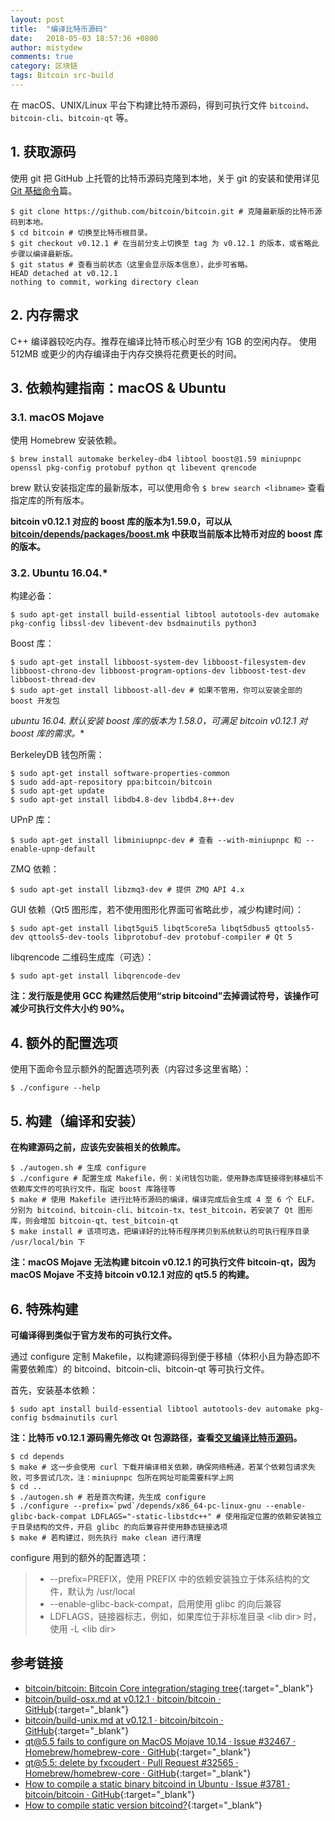 ```yaml
---
layout: post
title:  "编译比特币源码"
date:   2018-05-03 18:57:36 +0800
author: mistydew
comments: true
category: 区块链
tags: Bitcoin src-build
---
```

在 macOS、UNIX/Linux 平台下构建比特币源码，得到可执行文件 `bitcoind`、`bitcoin-cli`、`bitcoin-qt` 等。

## 1. 获取源码

使用 git 把 GitHub 上托管的比特币源码克隆到本地，关于 git 的安装和使用详见 [Git 基础命令](/blog/2018/04/git-commands.html)篇。

```shell
$ git clone https://github.com/bitcoin/bitcoin.git # 克隆最新版的比特币源码到本地。
$ cd bitcoin # 切换至比特币根目录。
$ git checkout v0.12.1 # 在当前分支上切换至 tag 为 v0.12.1 的版本，或省略此步骤以编译最新版。
$ git status # 查看当前状态（这里会显示版本信息），此步可省略。
HEAD detached at v0.12.1
nothing to commit, working directory clean
```

## 2. 内存需求

C++ 编译器较吃内存。推荐在编译比特币核心时至少有 1GB 的空闲内存。
使用 512MB 或更少的内存编译由于内存交换将花费更长的时间。

## 3. 依赖构建指南：macOS & Ubuntu

### 3.1. macOS Mojave

使用 Homebrew 安装依赖。

```shell
$ brew install automake berkeley-db4 libtool boost@1.59 miniupnpc openssl pkg-config protobuf python qt libevent qrencode
```

brew 默认安装指定库的最新版本，可以使用命令 `$ brew search <libname>` 查看指定库的所有版本。

**bitcoin v0.12.1 对应的 boost 库的版本为1.59.0，可以从 [bitcoin/depends/packages/boost.mk](https://github.com/bitcoin/bitcoin/blob/v0.12.1/depends/packages/boost.mk) 中获取当前版本比特币对应的 boost 库的版本。**

### 3.2. Ubuntu 16.04.*

构建必备：

```shell
$ sudo apt-get install build-essential libtool autotools-dev automake pkg-config libssl-dev libevent-dev bsdmainutils python3
```

Boost 库：

```shell
$ sudo apt-get install libboost-system-dev libboost-filesystem-dev libboost-chrono-dev libboost-program-options-dev libboost-test-dev libboost-thread-dev
$ sudo apt-get install libboost-all-dev # 如果不管用，你可以安装全部的 boost 开发包
```

**ubuntu 16.04.* 默认安装 boost 库的版本为 1.58.0，可满足 bitcoin v0.12.1 对 boost 库的需求。**

BerkeleyDB 钱包所需：

```shell
$ sudo apt-get install software-properties-common
$ sudo add-apt-repository ppa:bitcoin/bitcoin
$ sudo apt-get update
$ sudo apt-get install libdb4.8-dev libdb4.8++-dev
```

UPnP 库：

```shell
$ sudo apt-get install libminiupnpc-dev # 查看 --with-miniupnpc 和 --enable-upnp-default
```

ZMQ 依赖：

```shell
$ sudo apt-get install libzmq3-dev # 提供 ZMQ API 4.x
```

GUI 依赖（Qt5 图形库，若不使用图形化界面可省略此步，减少构建时间）：

```shell
$ sudo apt-get install libqt5gui5 libqt5core5a libqt5dbus5 qttools5-dev qttools5-dev-tools libprotobuf-dev protobuf-compiler # Qt 5
```

libqrencode 二维码生成库（可选）：

```shell
$ sudo apt-get install libqrencode-dev
```

**注：发行版是使用 GCC 构建然后使用“strip bitcoind”去掉调试符号，该操作可减少可执行文件大小约 90%。**

## 4. 额外的配置选项

使用下面命令显示额外的配置选项列表（内容过多这里省略）：

```shell
$ ./configure --help
```

## 5. 构建（编译和安装）

**在构建源码之前，应该先安装相关的依赖库。**

```shell
$ ./autogen.sh # 生成 configure
$ ./configure # 配置生成 Makefile，例：关闭钱包功能，使用静态库链接得到移植后不依赖库文件的可执行文件，指定 boost 库路径等
$ make # 使用 Makefile 进行比特币源码的编译，编译完成后会生成 4 至 6 个 ELF，分别为 bitcoind、bitcoin-cli、bitcoin-tx、test_bitcoin，若安装了 Qt 图形库，则会增加 bitcoin-qt、test_bitcoin-qt
$ make install # 该项可选，把编译好的比特币程序拷贝到系统默认的可执行程序目录 /usr/local/bin 下
```

**注：macOS Mojave 无法构建 bitcoin v0.12.1 的可执行文件 bitcoin-qt，因为 macOS Mojave 不支持 bitcoin v0.12.1 对应的 qt5.5 的构建。**

## 6. 特殊构建

**可编译得到类似于官方发布的可执行文件。**

通过 configure 定制 Makefile，以构建源码得到便于移植（体积小且为静态即不需要依赖库）的 bitcoind、bitcoin-cli、bitcoin-qt 等可执行文件。

首先，安装基本依赖：

```shell
$ sudo apt install build-essential libtool autotools-dev automake pkg-config bsdmainutils curl
```

**注：比特币 v0.12.1 源码需先修改 Qt 包源路径，查看[交叉编译比特币源码](/blog/2018/09/cross-compile-bitcoin.html)。**

```shell
$ cd depends
$ make # 这一步会使用 curl 下载并编译相关依赖，确保网络畅通，若某个依赖包请求失败，可多尝试几次，注：miniupnpc 包所在网址可能需要科学上网
$ cd ..
$ ./autogen.sh # 若是首次构建，先生成 configure
$ ./configure --prefix=`pwd`/depends/x86_64-pc-linux-gnu --enable-glibc-back-compat LDFLAGS="-static-libstdc++" # 使用指定位置的依赖安装独立于目录结构的文件，开启 glibc 的向后兼容并使用静态链接选项
$ make # 若构建过，则先执行 make clean 进行清理
```

configure 用到的额外的配置选项：

> * --prefix=PREFIX，使用 PREFIX 中的依赖安装独立于体系结构的文件，默认为 /usr/local
> * --enable-glibc-back-compat，启用使用 glibc 的向后兼容
> * LDFLAGS，链接器标志，例如，如果库位于非标准目录 \<lib dir> 时，使用 -L \<lib dir>

## 参考链接

* [bitcoin/bitcoin: Bitcoin Core integration/staging tree](https://github.com/bitcoin/bitcoin){:target="_blank"}
* [bitcoin/build-osx.md at v0.12.1 · bitcoin/bitcoin · GitHub](https://github.com/bitcoin/bitcoin/blob/v0.12.1/doc/build-osx.md){:target="_blank"}
* [bitcoin/build-unix.md at v0.12.1 · bitcoin/bitcoin · GitHub](https://github.com/bitcoin/bitcoin/blob/v0.12.1/doc/build-unix.md){:target="_blank"}
* [qt@5.5 fails to configure on MacOS Mojave 10.14 · Issue #32467 · Homebrew/homebrew-core · GitHub](https://github.com/Homebrew/homebrew-core/issues/32467){:target="_blank"}
* [qt@5.5: delete by fxcoudert · Pull Request #32565 · Homebrew/homebrew-core · GitHub](https://github.com/Homebrew/homebrew-core/pull/32565){:target="_blank"}
* [How to compile a static binary bitcoind in Ubuntu · Issue #3781 · bitcoin/bitcoin · GitHub](https://github.com/bitcoin/bitcoin/issues/3781){:target="_blank"}
* [How to compile static version bitcoind?](https://bitcointalk.org/index.php?topic=1636271.0){:target="_blank"}
